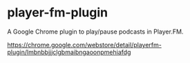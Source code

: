 # player-fm-plugin
A Google Chrome plugin to play/pause podcasts in Player.FM.

https://chrome.google.com/webstore/detail/playerfm-plugin/lmbnbbjjjclgbmaibngaoonpmehiafdg
